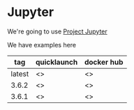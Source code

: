 # Jupyter

We're going to use [Project Jupyter](https://jupyter.org/)

We have examples here

| tag | quicklaunch | docker hub |
|-----|-------------|------------|
| latest | <> | <> |
| 3.6.2 | <> | <> |
| 3.6.1 | <> | <> |
